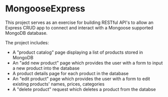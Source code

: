 ﻿# MongooseExpress

This project serves as an exercise for building RESTful API's to allow an Express CRUD app to connect and interact with a Mongoose supported MongoDB database.

The project includes:

- A "product catalog" page displaying a list of products stored in MongoDB
- An "add new product" page which provides the user with a form to input a new product into the database
- A product details page for each product in the database
- An "edit product" page which provides the user with a form to edit existing products' names, prices, categories
- A "delete product" request which deletes a product from the databse
